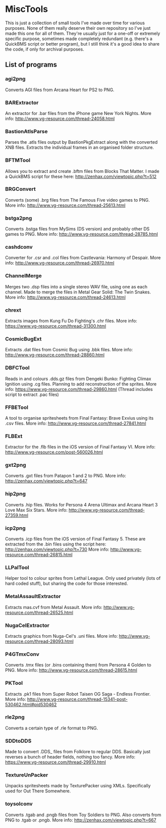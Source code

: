# MiscTools
This is just a collection of small tools I've made over time for various purposes. None of them really deserve their own repository so I've just made this one for all of them. They're usually just for a one-off or extremely specific purpose, sometimes made completely redundant (e.g. there's a QuickBMS script or better program), but I still think it's a good idea to share the code, if only for archival purposes.

## List of programs

### agi2png
Converts AGI files from Arcana Heart for PS2 to PNG.

### BARExtractor
An extractor for .bar files from the iPhone game New York Nights. More info: http://www.vg-resource.com/thread-24058.html

### BastionAtlsParse
Parses the .atls files output by BastionPkgExtract along with the converted XNB files. Extracts the individual frames in an organised folder structure.

### BFTMTool
Allows you to extract and create .bftm files from Blocks That Matter. I made a QuickBMS script for these here: http://zenhax.com/viewtopic.php?t=512

### BRGConvert
Converts (some) .brg files from The Famous Five video games to PNG. More info: http://www.vg-resource.com/thread-25613.html

### bstga2png
Converts .bstga files from MySims (DS version) and probably other DS games to PNG. More info: http://www.vg-resource.com/thread-28785.html

### cashdconv
Converter for .csr and .col files from Castlevania: Harmony of Despair. More info: http://www.vg-resource.com/thread-26970.html

### ChannelMerge
Merges two .dsp files into a single stereo WAV file, using one as each channel. Made to merge the files in Metal Gear Solid: The Twin Snakes. More info: http://www.vg-resource.com/thread-24613.html

### chrext
Extracts images from Kung Fu Do Fighting's .chr files. More info: https://www.vg-resource.com/thread-31300.html

### CosmicBugExt
Extracts .dat files from Cosmic Bug using .bbk files. More info: http://www.vg-resource.com/thread-28860.html

### DBFCTool
Reads in and colours .dds.gz files from Dengeki Bunko: Fighting Climax Ignition using .cg files. Planning to add reconstruction of the sprites. More info: https://www.vg-resource.com/thread-29860.html (Thread includes script to extract .pac files)

### FFBETool
A tool to organise spritesheets from Final Fantasy: Brave Exvius using its .csv files. More info: http://www.vg-resource.com/thread-27841.html

### FLBExt
Extractor for the .flb files in the iOS version of Final Fantasy VI. More info: http://www.vg-resource.com/post-560026.html

### gxt2png
Converts .gxt files from Patapon 1 and 2 to PNG. More info: http://zenhax.com/viewtopic.php?t=647

### hip2png
Converts .hip files. Works for Persona 4 Arena Ultimax and Arcana Heart 3 Love Max Six Stars. More info: http://www.vg-resource.com/thread-27359.html

### icp2png
Converts .icp files from the iOS version of Final Fantasy 5. These are extracted from the .bin files using the script here: http://zenhax.com/viewtopic.php?t=730 More info: http://www.vg-resource.com/thread-26815.html

### LLPalTool
Helper tool to colour sprites from Lethal League. Only used privately (lots of hard coded stuff), but sharing the code for those interested.

### MetalAssaultExtractor
Extracts mas.cvf from Metal Assault. More info: http://www.vg-resource.com/thread-26525.html

### NugaCelExtractor
Extracts graphics from Nuga-Cel's .uni files. More info: http://www.vg-resource.com/thread-28093.html

### P4GTmxConv
Converts .tmx files (or .bins containing them) from Persona 4 Golden to PNG. More info: http://www.vg-resource.com/thread-28615.html

### PKTool
Extracts .pk1 files from Super Robot Taisen OG Saga - Endless Frontier. More info: http://www.vg-resource.com/thread-15341-post-530462.html#pid530462

### rle2png
Converts a certain type of .rle format to PNG.

### SDDtoDDS
Made to convert .DDS_ files from Folklore to regular DDS. Basically just reverses a bunch of header fields, nothing too fancy. More info: https://www.vg-resource.com/thread-29910.html

### TextureUnPacker
Unpacks spritesheets made by TexturePacker using XMLs. Specifically used for Out There Somewhere.

### toysolconv
Converts .tgab and .pngb files from Toy Soldiers to PNG. Also converts from PNG to .tgab or .pngb. More info: http://zenhax.com/viewtopic.php?t=667
